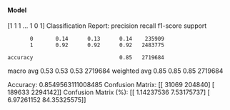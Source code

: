 #### Model
[1 1 1 ... 1 0 1]
Classification Report:
              precision    recall  f1-score   support

           0       0.14      0.13      0.14    235909
           1       0.92      0.92      0.92   2483775

    accuracy                           0.85   2719684
   macro avg       0.53      0.53      0.53   2719684
weighted avg       0.85      0.85      0.85   2719684

Accuracy: 0.8549563111008485
Confusion Matrix:
[[  31069  204840]
 [ 189633 2294142]]
Confusion Matrix (%):
[[ 1.14237536  7.53175737]
 [ 6.97261152 84.35325575]]
